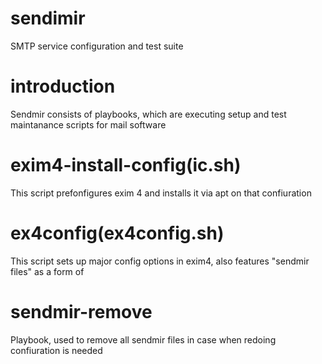 # sendimir
SMTP service configuration and test suite
# introduction
Sendmir consists of playbooks, which are executing setup and test maintanance scripts for mail software
# exim4-install-config(ic.sh)
This script prefonfigures exim 4 and installs it via apt on that confiuration
# ex4config(ex4config.sh)
This script sets up major config options in exim4, also features "sendmir files" as a form of 
# sendmir-remove
Playbook, used to remove all sendmir files in case when redoing confiuration is needed
